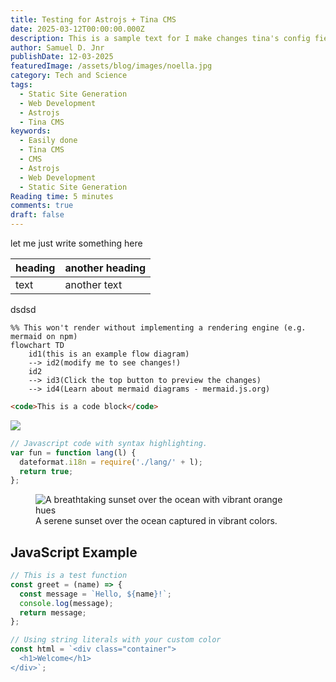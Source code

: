 ```yaml
---
title: Testing for Astrojs + Tina CMS
date: 2025-03-12T00:00:00.000Z
description: This is a sample text for I make changes tina's config fields
author: Samuel D. Jnr
publishDate: 12-03-2025
featuredImage: /assets/blog/images/noella.jpg
category: Tech and Science
tags:
  - Static Site Generation
  - Web Development
  - Astrojs
  - Tina CMS
keywords:
  - Easily done
  - Tina CMS
  - CMS
  - Astrojs
  - Web Development
  - Static Site Generation
Reading time: 5 minutes
comments: true
draft: false
---
```


let me just write something here

| heading | another heading |
| ------- | --------------- |
| text    | another text    |

dsdsd

```mermaid
%% This won't render without implementing a rendering engine (e.g. mermaid on npm)
flowchart TD
    id1(this is an example flow diagram) 
    --> id2(modify me to see changes!)
    id2 
    --> id3(Click the top button to preview the changes)
    --> id4(Learn about mermaid diagrams - mermaid.js.org)
```

```html
<code>This is a code block</code>
```

![](</assets/blog/images/HTU STUDENT LOGINS.jpg>)

```js
// Javascript code with syntax highlighting.
var fun = function lang(l) {
  dateformat.i18n = require('./lang/' + l);
  return true;
};
```
<figure>
  <img src="/assets/blog/images/HTU STUDENT LOGINS.jpg" alt="A breathtaking sunset over the ocean with vibrant orange hues" />
  <caption>A serene sunset over the ocean captured in vibrant colors.</caption>
</figure>

## JavaScript Example

```js
// This is a test function
const greet = (name) => {
  const message = `Hello, ${name}!`;
  console.log(message);
  return message;
};

// Using string literals with your custom color
const html = `<div class="container">
  <h1>Welcome</h1>
</div>`;
